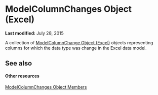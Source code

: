 
# ModelColumnChanges Object (Excel)

 **Last modified:** July 28, 2015

A collection of  [ModelColumnChange Object (Excel)](5b7cb86d-744c-53ea-0fcf-79d2710baa37.md) objects representing columns for which the data type was change in the Excel data model.

## See also


#### Other resources


 [ModelColumnChanges Object Members](f5324b71-da79-2b8d-b293-7f4071204d6e.md)
